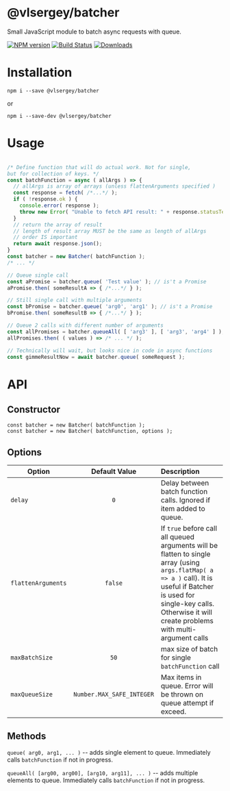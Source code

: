 # @vlsergey/batcher

Small JavaScript module to batch async requests with queue.

[![NPM version][npm-image]][npm-url]
[![Build Status][travis-image]][travis-url]
[![Downloads][downloads-image]][downloads-url]

# Installation
```
npm i --save @vlsergey/batcher
```
or
```
npm i --save-dev @vlsergey/batcher

```

# Usage

```javascript

/* Define function that will do actual work. Not for single,
but for collection of keys. */
const batchFunction = async ( allArgs ) => {
  // allArgs is array of arrays (unless flattenArguments specified )
  const response = fetch( /*...*/ );
  if ( !response.ok ) {
    console.error( response );
    throw new Error( "Unable to fetch API result: " + response.statusText );
  }
  // return the array of result
  // length of result array MUST be the same as length of allArgs
  // order IS important
  return await response.json();
}
const batcher = new Batcher( batchFunction );
/* ... */

// Queue single call
const aPromise = batcher.queue( 'Test value' ); // is't a Promise
aPromise.then( someResultA => { /*...*/ } );

// Still single call with multiple arguments
const bPromise = batcher.queue( 'arg0', 'arg1' ); // is't a Promise
bPromise.then( someResultB => { /*...*/ } );

// Queue 2 calls with different number of arguments
const allPromises = batcher.queueAll( [ 'arg3' ], [ 'arg3', 'arg4' ] ); // Also a Promise, but obtained from Promise.all( ... ) call
allPromises.then( ( values ) => /* ... */ );

// Technically will wait, but looks nice in code in async functions
const gimmeResultNow = await batcher.queue( someRequest );
```

# API

## Constructor
```
const batcher = new Batcher( batchFunction );
const batcher = new Batcher( batchFunction, options );
```

## Options
| Option             | Default Value             | Description |
| ------------------ |:-------------------------:| :---------- |
| `delay`            | `0`                       | Delay between batch function calls. Ignored if item added to queue. |
| `flattenArguments` | `false`                   | If `true` before call all queued arguments will be flatten to single array (using `args.flatMap( a => a )` call). It is useful if Batcher is used for single-key calls. Otherwise it will create problems with multi-argument calls |
| `maxBatchSize`     | `50`                      | max size of batch for single `batchFunction` call |
| `maxQueueSize`     | `Number.MAX_SAFE_INTEGER` | Max items in queue. Error will be thrown on queue attempt if exceed. |

## Methods

`queue( arg0, arg1, ... )` -- adds single element to queue. Immediately calls `batchFunction` if not in progress.

`queueAll( [arg00, arg00], [arg10, arg11], ... )` -- adds multiple elements to queue. Immediately calls `batchFunction` if not in progress.

[npm-image]: https://img.shields.io/npm/v/@vlsergey/batcher.svg?style=flat-square
[npm-url]: https://npmjs.org/package/@vlsergey/batcher
[travis-image]: https://travis-ci.com/vlsergey/batcher.svg?branch=master
[travis-url]: https://travis-ci.com/vlsergey/batcher
[downloads-image]: http://img.shields.io/npm/dm/@vlsergey/batcher.svg?style=flat-square
[downloads-url]: https://npmjs.org/package/@vlsergey/batcher
